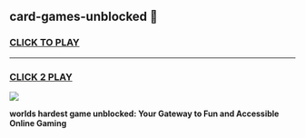 
## card-games-unblocked 👋
<h3>
<a href="https://premium.freeplayer.one?title=card-games-unblocked&ref=14F">CLICK TO PLAY</a></h3>
<hr>

<h3>
<a href="https://premium.freeplayer.one?title=card-games-unblocked&ref=14F">CLICK 2 PLAY</a>
  
</h3>

<a href="https://premium.freeplayer.one?title=card-games-unblocked&ref=12F/"><img src="https://clearcache.store/games.png"></a>


**worlds hardest game unblocked: Your Gateway to Fun and Accessible Online Gaming**
